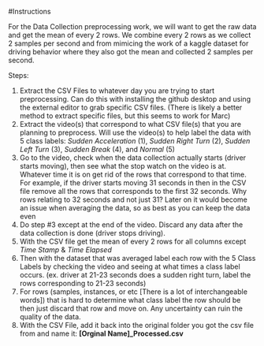 #Instructions

For the Data Collection preprocessing work, we will want to get the raw data and get the mean of every 2 rows. We combine every 2 rows as we collect 2 samples per second and from mimicing the work of a kaggle dataset for driving behavior where they also got the mean and collected 2 samples per second.

Steps:
1. Extract the CSV Files to whatever day you are trying to start preprocessing. Can do this with installing the github desktop and using the external editor to grab specific CSV files. (There is likely a better method to extract specific files, but this seems to work for Marc)
2. Extract the video(s) that correspond to what CSV file(s) that you are planning to preprocess. Will use the video(s) to help label the data with 5 class labels: 
*Sudden Acceleration* (1), *Sudden Right Turn* (2), *Sudden Left Turn* (3), *Sudden Break* (4), and *Normal* (5)
3. Go to the video, check when the data collection actually starts (driver starts moving), then see what the stop watch on the video is at. Whatever time it is on get rid of the rows that correspond to that time. For example, if the driver starts moving 31 seconds in then in the CSV file remove all the rows that corresponds to the first 32 seconds. Why rows relating to 32 seconds and not just 31? Later on it would become an issue when averaging the data, so as best as you can keep the data even
4. Do step #3 except at the end of the video. Discard any data after the data collection is done (driver stops driving).
5. With the CSV file get the mean of every 2 rows for all columns except *Time Stamp* & *Time Elapsed*
6. Then with the dataset that was averaged label each row with the 5 Class Labels by checking the video and seeing at what times a class label occurs. (ex. driver at 21-23 seconds does a sudden right turn, label the rows corresponding to 21-23 seconds)
7. For rows (samples, instances, or etc [There is a lot of interchangeable words]) that is hard to determine what class label the row should be then just discard that row and move on. Any uncertainty can ruin the quality of the data.
8. With the CSV File, add it back into the original folder you got the csv file from and name it: **[Orginal Name]_Processed.csv**

